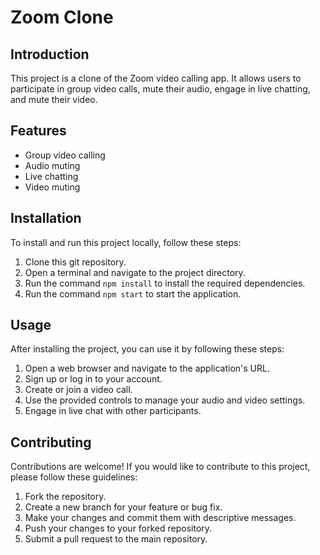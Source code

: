 # Zoom Clone

## Introduction
This project is a clone of the Zoom video calling app. It allows users to participate in group video calls, mute their audio, engage in live chatting, and mute their video.

## Features
- Group video calling
- Audio muting
- Live chatting
- Video muting

## Installation
To install and run this project locally, follow these steps:
1. Clone this git repository.
2. Open a terminal and navigate to the project directory.
3. Run the command `npm install` to install the required dependencies.
4. Run the command `npm start` to start the application.

## Usage
After installing the project, you can use it by following these steps:
1. Open a web browser and navigate to the application's URL.
2. Sign up or log in to your account.
3. Create or join a video call.
4. Use the provided controls to manage your audio and video settings.
5. Engage in live chat with other participants.

## Contributing
Contributions are welcome! If you would like to contribute to this project, please follow these guidelines:
1. Fork the repository.
2. Create a new branch for your feature or bug fix.
3. Make your changes and commit them with descriptive messages.
4. Push your changes to your forked repository.
5. Submit a pull request to the main repository.
